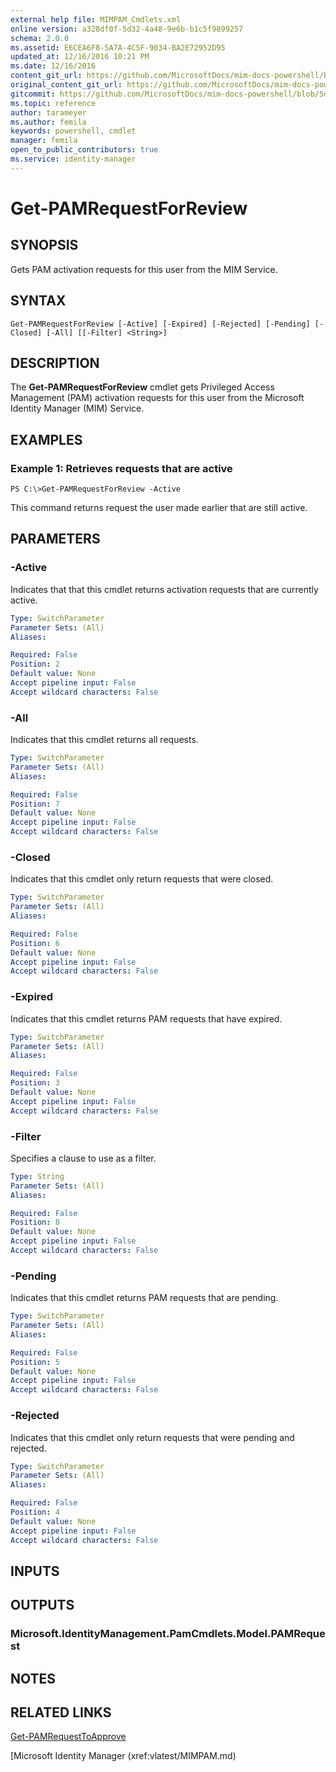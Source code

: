 ```yaml
---
external help file: MIMPAM_Cmdlets.xml
online version: a328df0f-5d32-4a48-9e6b-b1c5f9899257
schema: 2.0.0
ms.assetid: E6CEA6F8-5A7A-4C5F-9034-BA2E72952D95
updated_at: 12/16/2016 10:21 PM
ms.date: 12/16/2016
content_git_url: https://github.com/MicrosoftDocs/mim-docs-powershell/blob/master/MicrosoftIdentityManager/vlatest/Get-PAMRequestForReview.md
original_content_git_url: https://github.com/MicrosoftDocs/mim-docs-powershell/blob/master/MicrosoftIdentityManager/vlatest/Get-PAMRequestForReview.md
gitcommit: https://github.com/MicrosoftDocs/mim-docs-powershell/blob/5d96fa08a7ab9495ea82f55bde05b621f03e62cc/MicrosoftIdentityManager/vlatest/Get-PAMRequestForReview.md
ms.topic: reference
author: tarameyer
ms.author: femila
keywords: powershell, cmdlet
manager: femila
open_to_public_contributors: true
ms.service: identity-manager
---
```


# Get-PAMRequestForReview

## SYNOPSIS
Gets PAM activation requests for this user from the MIM Service.

## SYNTAX

```
Get-PAMRequestForReview [-Active] [-Expired] [-Rejected] [-Pending] [-Closed] [-All] [[-Filter] <String>]
```

## DESCRIPTION
The **Get-PAMRequestForReview** cmdlet gets Privileged Access Management (PAM) activation requests for this user from the Microsoft Identity Manager (MIM) Service.

## EXAMPLES

### Example 1: Retrieves requests that are active
```
PS C:\>Get-PAMRequestForReview -Active
```

This command returns request the user made earlier that are still active.

## PARAMETERS

### -Active
Indicates that that this cmdlet returns activation requests that are currently active.

```yaml
Type: SwitchParameter
Parameter Sets: (All)
Aliases: 

Required: False
Position: 2
Default value: None
Accept pipeline input: False
Accept wildcard characters: False
```

### -All
Indicates that this cmdlet returns all requests.

```yaml
Type: SwitchParameter
Parameter Sets: (All)
Aliases: 

Required: False
Position: 7
Default value: None
Accept pipeline input: False
Accept wildcard characters: False
```

### -Closed
Indicates that this cmdlet only return requests that were closed.

```yaml
Type: SwitchParameter
Parameter Sets: (All)
Aliases: 

Required: False
Position: 6
Default value: None
Accept pipeline input: False
Accept wildcard characters: False
```

### -Expired
Indicates that this cmdlet returns PAM requests that have expired.

```yaml
Type: SwitchParameter
Parameter Sets: (All)
Aliases: 

Required: False
Position: 3
Default value: None
Accept pipeline input: False
Accept wildcard characters: False
```

### -Filter
Specifies a clause to use as a filter.

```yaml
Type: String
Parameter Sets: (All)
Aliases: 

Required: False
Position: 8
Default value: None
Accept pipeline input: False
Accept wildcard characters: False
```

### -Pending
Indicates that this cmdlet returns PAM requests that are pending.

```yaml
Type: SwitchParameter
Parameter Sets: (All)
Aliases: 

Required: False
Position: 5
Default value: None
Accept pipeline input: False
Accept wildcard characters: False
```

### -Rejected
Indicates that this cmdlet only return requests that were pending and rejected.

```yaml
Type: SwitchParameter
Parameter Sets: (All)
Aliases: 

Required: False
Position: 4
Default value: None
Accept pipeline input: False
Accept wildcard characters: False
```

## INPUTS

## OUTPUTS

### Microsoft.IdentityManagement.PamCmdlets.Model.PAMRequest

## NOTES

## RELATED LINKS

[Get-PAMRequestToApprove](xref:vlatest/Get-PAMRequestToApprove.md)

[Microsoft Identity Manager (xref:vlatest/MIMPAM.md)

